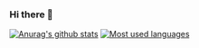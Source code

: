 ### Hi there 👋

<!--
**saikrishnama/saikrishnama** is a ✨ _special_ ✨ repository because its `README.md` (this file) appears on your GitHub profile.

Here are some ideas to get you started:

- 🔭 I’m currently working on ...
- 🌱 I’m currently learning ...
- 👯 I’m looking to collaborate on ...
- 🤔 I’m looking for help with ...
- 💬 Ask me about ...
- 📫 How to reach me: ...
- 😄 Pronouns: ...
- ⚡ Fun fact: ...
-->
[![Anurag's github stats](https://github-readme-stats.vercel.app/api?username=MonolithProjects&show_icons=true&theme=prussian&count_private=true)](https://github.com/MonolithProjects?tab=repositories) [![Most used languages](https://github-readme-stats.vercel.app/api/top-langs/?username=monolithprojects&layout=compact&langs_count=8)](https://github.com/MonolithProjects?tab=repositories)
